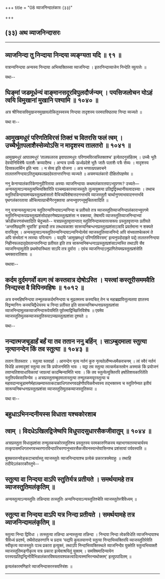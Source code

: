 +++
title = "08 व्याजनिन्दालंकारः (३३)"

+++


## (३३) अथ व्याजनिन्दासरः

------------------------------------------------------------------------



## व्याजनिन्दा तु निन्दाया निन्दया व्यङ्ग्यता यदि ॥ ९१ ॥

यत्रान्यनिन्दया अन्यस्य निन्दाया अभिव्यक्तिस्सा व्याजनिन्दा ।
इतरनिन्दाव्याजेन निन्देति व्युत्पत्तेः ॥

यथा--



## घिङ्मां जडमूर्धन्यं वाङ्मानसदूरविपुलदौर्जन्यम् । पयसिजलोचन योऽहं त्वयि विमुखानां मुखानि पश्यामि ॥ १०४० ॥

अत्र श्रीनिवासविमुखजनमुखावलोकितुस्स्वस्य निन्दया तादृशस्य परमपापिष्ठतया
निन्दा व्यज्यते ॥

यथा वा--



## आमुखमधुरं परिणतिविरसं तिक्तं च वितरसि फलं त्वम् । उच्चैर्भूतपलाशैस्सेव्योऽसि न मादृशस्य तालतरो ॥ १०४१ ॥

आमुखमधुरं आपातमधुरं ‘तालफलरस इवापातमधुरः परिणामविरसस्तिक्तश्च'
इत्येतदनुसंहितम् । उच्चैः भूतैः देवयोनिविशेषैः पलाशैः क्रव्यादैश्च ।
अन्यत्र उच्चैः ऊर्ध्वप्रदेशे भूतैः जातैः पलाशैः पत्रैः सेव्यः । मादृशस्य
दिव्यफलार्थिन इति भावः । न सेव्य इति योजना । अत्र भगवत्प्रपन्नवचने
तालतरुनिन्दयाऽतितुच्छफलप्रददेवतान्तरनिन्दा व्यज्यते ॥ अयमप्यलंकारो
दीक्षितोपज्ञमेव ॥

ननु केनाप्यालंकारिकेणानुदीरिताया अस्याः व्याजनिन्दायाः
कथमलंकारतयाऽभ्युपगमः? उच्यते— अन्यस्तुत्याऽन्यस्तुत्यभिव्यक्तिरिति
पञ्चमप्रकारव्याजस्तुतेः तुल्ययुक्त्या प्रतिद्वंद्विस्थानीयत्वादस्याः ।
तथाच स्तुतिवन्निन्दायामप्यप्रस्तुतप्रशंसातो
वैचित्र्यविशेषात्तदनन्तर्भावे व्याजस्तुतौ चार्थानुगमाभावादनन्तर्भावे
पृथगलंकारताया औचित्यात्प्राचीनैरनुक्ताया अप्यभ्युपगन्तुमुचितत्वादिति ॥

ननु यत्रान्यस्तुत्याऽन्य स्तुतिरन्यनिन्दयाऽन्यनिन्दा च प्रतीयते तत्र
व्याजस्तुतिव्याजनिन्दालंकाराभ्युपगमे
स्तुतिनिन्दारूपाप्रस्तुतप्रशंसोदाहरणेष्वप्रस्तुतप्रशंसा न वक्तव्या,
तेषामपि व्याजस्तुतिव्याजनिन्दाभ्यां क्रोडीकरणसंभवादिति चेदुच्यते--
यत्राप्रस्तुतवृत्तान्तात् स्तुतिनिन्दारूपात्तत्सरूपः प्रस्तुतवृत्तान्तः
प्रतीयते ‘अन्तश्छिद्राणि भूयांसि’ इत्यादौ तत्र लब्धावकाशा
सारूप्यनिबन्धनाप्रस्तुतप्रशंसाऽत्रापि प्रवर्तमाना न शक्यते वारयितुम् ।
अन्यस्तुत्याऽन्यस्तुतिरन्यनिन्दयाऽन्यनिन्देत्येवं व्याजस्तुतिव्याजनिन्दे
अपि संभवतश्चेत्कामं ते अपि संभवेतां न त्वस्याः परित्यागः । यद्यपि
‘आमुखमधुरं परिणतिविरसम्’ इत्यनुपदोदाहृते पद्ये तालतरुनिन्दया
निहीनफलदातृदेवतान्तरनिन्दा प्रतीयत इति तत्र
सारूप्यनिबन्धनाऽप्रस्तुतप्रशंसाऽप्यस्ति तथाऽपि सैव व्याजनिन्दामूलेति
प्रथमोपास्थिता साऽपि तत्र दुर्वारा । एवंच
व्याजनिन्दाऽनुप्राणितेयमप्रस्तुतप्रशंसेति चमक्तारातिशयः ॥

यथावा--



## कर्दम दुर्दमगर्वो वल्ग त्वं कस्तवात्र दोषोऽस्ति । यस्त्वां कस्तूरीसममवैति निन्द्यस्स वै विपिनमहिषः ॥ १०१२ ॥

अत्र वनमहिषनिन्दया तन्मूलककर्दमनिन्दया च मूढतमस्य कस्यचित् तेन च
महाब्रह्मवित्तुल्यतया ज्ञातस्य विद्वन्मानिनः कस्यचिद्वैधेयस्य च निन्दा
प्रतीयत इति सारूप्यनिबन्धनाप्रस्तुतप्रशंसा
व्याजनिन्दामूलकव्याजनिन्दारूपेयमिति पूर्वस्माद्विच्छित्तिविशेषः ॥ एवमेव
व्याजस्तुतिमूलकव्याजस्तुतिरूपाऽप्यप्रस्तुतप्रशंसा दृश्यते ॥

यथा--



## नन्दात्मजचूडार्हं बर्हं या तव ततान ननु बर्हिन् । साऽम्बुदमाला स्तुत्या नृत्यानन्देन किं तव स्तुत्या ॥ १०४३ ॥

ततान वितस्तार । स्तुत्या स्तवार्हा । आनन्देन नृत्य नर्तनं कुरु
नृत्यतेर्लोण्मध्यमैकवचनम् । त्वं स्वैरं नर्तनं विधेहि अस्मादृशां
स्तुत्या तव किं प्रयोजनमिति भावः । यद्वा तव स्तुत्या त्वत्कर्मकस्तवेन
अस्माकं किं प्रयोजनं तवाप्यतिशयाधायिकायां जाग्रत्यां कादम्बिन्यामिति
भावः । किं तव स्तुत्येत्युक्तिरपि हर्षातिशयकारितेति स्तुतिपर्यवसायिन्येव
॥ अत्राप्रस्तुताम्बुदमालास्तुत्या तन्मूलकमयूरस्तुत्या च
महावदान्यचूडामणेर्महालक्ष्म्यास्तत्कटाक्षाधिगतभगवदर्हणौपयिकवैभवस्य
तद्भक्तस्य च स्तुतिर्गम्यत इतीयं सारूप्यनिबन्धनाप्रस्तुतप्रशंसा
व्याजस्तुतिमूलकव्याजस्तुतिरूपा ॥

यथा वा--



## बहुधाऽभिनन्दनीयस्स विधाता यश्चकोरशाब

## त्वाम् । विदधेऽखिलद्विजेष्वपि विधुपादसुधारसैकजीवातुम् ॥ १०४४ ॥

अत्राप्रस्तुता विधातृप्रशंसा तन्मूलकचकोरस्तुतिश्च प्रस्तुतस्य
परमकारुणिकस्य महाभागवतस्याचार्यस्य
तत्कृपासमधिगतभगवच्चरणारविन्दपरिचरणानुभवरसैकजीवनस्यान्तेवासिनश्च
प्रशंसायां पर्यवस्यति ॥

बुक्कपत्तनवेङ्कटाचार्यास्तु व्याजस्तुतेः व्याजनिन्दायाश्च प्रत्येकं
प्रकारत्रयमेवाहुः ॥ तथाहि तदीयेऽलंकारकौस्तुभे--



## स्तुत्या वा निन्दया वाऽपि स्तुतिर्यत्र प्रतीयते । समर्थयामहे तत्र व्याजस्तुतिमलंकृतिम् ॥

अन्यस्तुत्याऽन्यस्तुतिः तन्निन्दया तत्स्तुतिः
अन्यनिन्दयाऽन्यस्तुतिश्चेति व्याजस्तुतेस्त्रैविध्यम् ॥



## स्तुत्या वा निन्दया वाऽपि यत्र निन्दा प्रतीयते । समर्थयामहे तत्र व्याजनिन्दामलंकृतिम् ॥

स्तुत्या निन्दा द्विविधा । तत्स्तुत्या तन्निन्दा अन्यस्तुत्या तन्निन्दा
। निन्दया निन्दा त्वेकविधेति व्याजनिन्दयाश्च त्रैविध्यं प्रदर्श्य,
तथैवोदाहरणानि च प्रदाय ‘यद्यपि कुवलयानन्दे स्तुत्या निन्दाभिव्यक्तिरपि
व्याजस्तुतिरेवेति स्वीकृत्य व्याजस्तुतेः पञ्च प्रकारा इत्युक्तं, तथाऽपि
निन्दाभिव्यक्तिस्थले व्याजनिन्दैव युक्तेति स्तुत्यभिव्यक्तौ
व्याजस्तुतिमङ्गीकृत्य यत्रः प्रकारा इत्येवाश्रयितुं युक्तम् ।
समविषमादिन्यायेन
परस्परप्रतिद्वन्द्विनोर्विभिन्नालंकारविषयतावश्यकत्वादित्यस्माभिरन्यथोक्तम्'
इत्युपपादितम् ॥

इत्यलंकारमणिहारे व्याजनिन्दासरस्त्रयस्त्रिंशः ॥

------------------------------------------------------------------------

